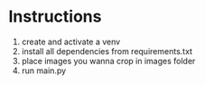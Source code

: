 # Instructions
1. create and activate a venv
2. install all dependencies from requirements.txt
3. place images you wanna crop in images folder
4. run main.py
